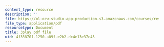 ```yaml
---
content_type: resource
description: ''
file: https://ol-ocw-studio-app-production.s3.amazonaws.com/courses/res-ll-005-mathematics-of-big-data-and-machine-learning-january-iap-2020/4f3387011250a09fe2b2dc4e13e37c45_WkYdi40yNwY.pdf
file_type: application/pdf
resourcetype: Document
title: 3play pdf file
uid: 4f338701-1250-a09f-e2b2-dc4e13e37c45
---
```

